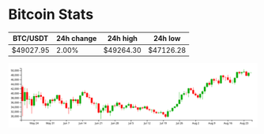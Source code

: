 # Bitcoin Stats

BTC/USDT|24h change|24h high|24h low|
|---|---|---|---|
|$49027.95|2.00%|$49264.30|$47126.28|

<img src="./chart.svg">
